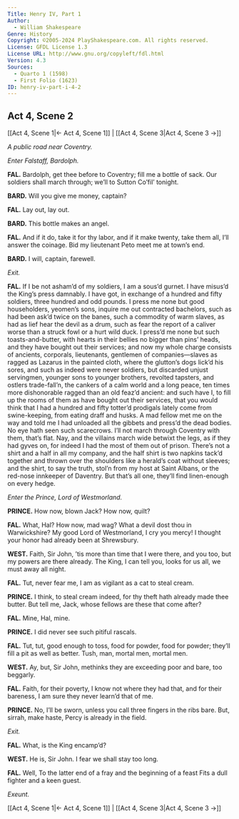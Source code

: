 ```yaml
---
Title: Henry IV, Part 1
Author: 
  - William Shakespeare
Genre: History
Copyright: ©2005-2024 PlayShakespeare.com. All rights reserved.
License: GFDL License 1.3
License URL: http://www.gnu.org/copyleft/fdl.html
Version: 4.3
Sources:
  - Quarto 1 (1598)
  - First Folio (1623)
ID: henry-iv-part-i-4-2
---
```


## Act 4, Scene 2
[[Act 4, Scene 1|← Act 4, Scene 1]] | [[Act 4, Scene 3|Act 4, Scene 3 →]]

*A public road near Coventry.*

*Enter Falstaff, Bardolph.*

**FAL.**
Bardolph, get thee before to Coventry; fill me a bottle of sack. Our soldiers shall march through; we’ll to Sutton Co’fil’ tonight.

**BARD.**
Will you give me money, captain?

**FAL.**
Lay out, lay out.

**BARD.**
This bottle makes an angel.

**FAL.**
And if it do, take it for thy labor, and if it make twenty, take them all, I’ll answer the coinage. Bid my lieutenant Peto meet me at town’s end.

**BARD.**
I will, captain, farewell.

*Exit.*

**FAL.**
If I be not asham’d of my soldiers, I am a sous’d gurnet. I have misus’d the King’s press damnably. I have got, in exchange of a hundred and fifty soldiers, three hundred and odd pounds. I press me none but good householders, yeomen’s sons, inquire me out contracted bachelors, such as had been ask’d twice on the banes, such a commodity of warm slaves, as had as lief hear the devil as a drum, such as fear the report of a caliver worse than a struck fowl or a hurt wild duck. I press’d me none but such toasts-and-butter, with hearts in their bellies no bigger than pins’ heads, and they have bought out their services; and now my whole charge consists of ancients, corporals, lieutenants, gentlemen of companies—slaves as ragged as Lazarus in the painted cloth, where the glutton’s dogs lick’d his sores, and such as indeed were never soldiers, but discarded unjust servingmen, younger sons to younger brothers, revolted tapsters, and ostlers trade-fall’n, the cankers of a calm world and a long peace, ten times more dishonorable ragged than an old feaz’d ancient: and such have I, to fill up the rooms of them as have bought out their services, that you would think that I had a hundred and fifty totter’d prodigals lately come from swine-keeping, from eating draff and husks. A mad fellow met me on the way and told me I had unloaded all the gibbets and press’d the dead bodies. No eye hath seen such scarecrows. I’ll not march through Coventry with them, that’s flat. Nay, and the villains march wide betwixt the legs, as if they had gyves on, for indeed I had the most of them out of prison. There’s not a shirt and a half in all my company, and the half shirt is two napkins tack’d together and thrown over the shoulders like a herald’s coat without sleeves; and the shirt, to say the truth, stol’n from my host at Saint Albans, or the red-nose innkeeper of Daventry. But that’s all one, they’ll find linen-enough on every hedge.

*Enter the Prince, Lord of Westmorland.*

**PRINCE.**
How now, blown Jack? How now, quilt?

**FAL.**
What, Hal? How now, mad wag? What a devil dost thou in Warwickshire? My good Lord of Westmorland, I cry you mercy! I thought your honor had already been at Shrewsbury.

**WEST.**
Faith, Sir John, ’tis more than time that I were there, and you too, but my powers are there already. The King, I can tell you, looks for us all, we must away all night.

**FAL.**
Tut, never fear me, I am as vigilant as a cat to steal cream.

**PRINCE.**
I think, to steal cream indeed, for thy theft hath already made thee butter. But tell me, Jack, whose fellows are these that come after?

**FAL.**
Mine, Hal, mine.

**PRINCE.**
I did never see such pitiful rascals.

**FAL.**
Tut, tut, good enough to toss, food for powder, food for powder; they’ll fill a pit as well as better. Tush, man, mortal men, mortal men.

**WEST.**
Ay, but, Sir John, methinks they are exceeding poor and bare, too beggarly.

**FAL.**
Faith, for their poverty, I know not where they had that, and for their bareness, I am sure they never learn’d that of me.

**PRINCE.**
No, I’ll be sworn, unless you call three fingers in the ribs bare. But, sirrah, make haste, Percy is already in the field.

*Exit.*

**FAL.**
What, is the King encamp’d?

**WEST.**
He is, Sir John. I fear we shall stay too long.

**FAL.**
Well,
To the latter end of a fray and the beginning of a feast
Fits a dull fighter and a keen guest.

*Exeunt.*

[[Act 4, Scene 1|← Act 4, Scene 1]] | [[Act 4, Scene 3|Act 4, Scene 3 →]]